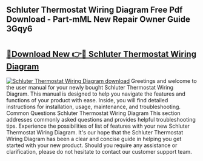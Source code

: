 ## Schluter Thermostat Wiring Diagram Free Pdf Download - Part-mML New Repair Owner Guide 3Gqy6

# <h2><a href="http://dfskbq.blite.top/?on=Schluter+Thermostat+Wiring+Diagram">🔗Download New 👉🔴 Schluter Thermostat Wiring Diagram</a></h2>

[![Schluter Thermostat Wiring Diagram download](https://i.imgur.com/lujVjoI.png)](http://dfskbq.blite.top/?on=Schluter+Thermostat+Wiring+Diagram)
Greetings and welcome to the user manual for your newly bought Schluter Thermostat Wiring Diagram. This manual is designed to help you navigate the features and functions of your product with ease. Inside, you will find detailed instructions for installation, usage, maintenance, and troubleshooting. Common Questions Schluter Thermostat Wiring Diagram This section addresses commonly asked questions and provides helpful troubleshooting tips. Experience the possibilities of list of features with your new Schluter Thermostat Wiring Diagram. It's our hope that the Schluter Thermostat Wiring Diagram has been a clear and concise guide in helping you get started with your new product. Should you require any assistance or clarification, please do not hesitate to contact our customer support team.
